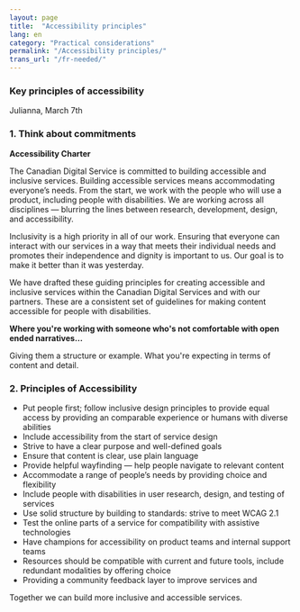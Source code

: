 ```yaml
---
layout: page
title:  "Accessibility principles"
lang: en
category: "Practical considerations"
permalink: "/Accessibility principles/"
trans_url: "/fr-needed/"
---
```



### Key principles of accessibility

Julianna, March 7th


### 1. Think about commitments

**Accessibility Charter**

The Canadian Digital Service is committed to building accessible and inclusive services. Building accessible services means accommodating everyone’s needs. From the start, we work with the people who will use a product, including people with disabilities. We are working across all disciplines — blurring the lines between research, development, design, and accessibility. 

Inclusivity is a high priority in all of our work. Ensuring that everyone can interact with our services in a way that meets their individual needs and promotes their independence and dignity is important to us. Our goal is to make it better than it was yesterday. 

We have drafted these guiding principles for creating accessible and inclusive services within the Canadian Digital Services and with our partners. These are a consistent set of guidelines for making content accessible for people with disabilities. 


**Where you're working with someone who's not comfortable with open ended narratives…**

Giving them a structure or example. What you're expecting in terms of content and detail. 


### 2. Principles of Accessibility



*   Put people first; follow inclusive design principles to provide equal access by providing an comparable experience or humans with diverse abilities
* Include accessibility from the start of service design
* Strive to have a clear purpose and well-defined goals 
* Ensure that content is clear, use plain language
* Provide helpful wayfinding — help people navigate to relevant content
* Accommodate a range of people’s needs by providing choice and flexibility
* Include people with disabilities in user research, design, and testing of services
* Use solid structure by building to standards: strive to meet WCAG 2.1
* Test the online parts of a service for compatibility with assistive technologies
* Have champions for accessibility on product teams and internal support teams
* Resources should be compatible with current and future tools, include redundant modalities by offering choice
* Providing a community feedback layer to improve services and 

Together we can build more inclusive and accessible services. 



